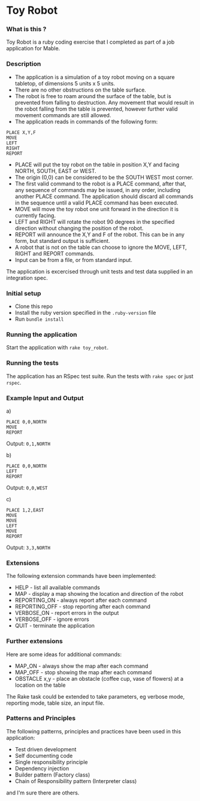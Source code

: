 # Toy Robot

### What is this ?

Toy Robot is a ruby coding exercise that I completed as part of a job application for Mable.  
### Description
- The application is a simulation of a toy robot moving on a square tabletop, 
  of dimensions 5 units x 5 units.
- There are no other obstructions on the table surface.
- The robot is free to roam around the surface of the table, but is 
  prevented from falling to destruction. Any movement that would result in the 
  robot falling from the table is prevented, however further valid 
  movement commands are still allowed.
- The application reads in commands of the following form:

```
PLACE X,Y,F
MOVE
LEFT
RIGHT
REPORT
```

- PLACE will put the toy robot on the table in position X,Y and facing NORTH,
  SOUTH, EAST or WEST.
- The origin (0,0) can be considered to be the SOUTH WEST most corner.
- The first valid command to the robot is a PLACE command, after that, any
  sequence of commands may be issued, in any order, including another PLACE
  command. The application should discard all commands in the sequence until a
  valid PLACE command has been executed.
- MOVE will move the toy robot one unit forward in the direction it is currently
  facing.
- LEFT and RIGHT will rotate the robot 90 degrees in the specified direction
  without changing the position of the robot.
- REPORT will announce the X,Y and F of the robot. This can be in any form, but
  standard output is sufficient.
- A robot that is not on the table can choose to ignore the MOVE, LEFT, RIGHT
  and REPORT commands.
- Input can be from a file, or from standard input.

The application is excercised through unit tests and test data supplied in an integration spec.

### Initial setup

- Clone this repo
- Install the ruby version specified in the `.ruby-version` file
- Run `bundle install`

### Running the application

Start the application with `rake toy_robot`.

### Running the tests

The application has an RSpec test suite. Run the tests with `rake spec` or just `rspec`.

### Example Input and Output
a)
```
PLACE 0,0,NORTH
MOVE
REPORT
```
Output: `0,1,NORTH`

b)
```
PLACE 0,0,NORTH
LEFT
REPORT
```
Output: `0,0,WEST`

c)
```
PLACE 1,2,EAST
MOVE
MOVE
LEFT
MOVE
REPORT
```
Output: `3,3,NORTH`

### Extensions

The following extension commands have been implemented:

- HELP - list all available commands
- MAP - display a map showing the location and direction of the robot
- REPORTING_ON - always report after each command
- REPORTING_OFF - stop reporting after each command
- VERBOSE_ON - report errors in the output
- VERBOSE_OFF - ignore errors 
- QUIT - terminate the application

### Further extensions

Here are some ideas for additional commands:

- MAP_ON - always show the map after each command
- MAP_OFF - stop showing the map after each command
- OBSTACLE x,y - place an obstacle (coffee cup, vase of flowers) at a location on the table

The Rake task could be extended to take parameters, eg verbose mode, reporting mode, table size, an input file.

### Patterns and Principles

The following patterns, principles and practices have been used in this application:

- Test driven development
- Self documenting code
- Single responsibility principle
- Dependency injection
- Builder pattern (Factory class)
- Chain of Responsibility pattern (Interpreter class)

and I'm sure there are others.
